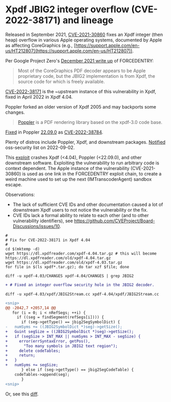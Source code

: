 # Xpdf JBIG2 integer overflow (CVE-2022-38171) and lineage

Released in September 2021, [CVE-2021-30860](https://www.cve.org/CVERecord?id=CVE-2022-30860) fixes an Xpdf integer (then heap) overflow in various Apple operating systems, documented by Apple as affecting CoreGraphics (e.g., [https://support.apple.com/en-us/HT212807](https://support.apple.com/en-us/HT212807)).

Per Google Project Zero's [December 2021 write up](https://googleprojectzero.blogspot.com/2021/12/a-deep-dive-into-nso-zero-click.html) of FORCEDENTRY:
> Most of the CoreGraphics PDF decoder appears to be Apple proprietary code, but the JBIG2 implementation is from Xpdf, the source code for which is freely available.

[CVE-2022-38171](https://www.cve.org/CVERecord?id=CVE-2022-38171) is the ~upstream instance of this vulnerability in Xpdf, fixed in April 2022 in Xpdf 4.04.

Poppler forked an older version of Xpdf 2005 and may backports some changes.
> [Poppler](https://poppler.freedesktop.org/) is a PDF rendering library based on the xpdf-3.0 code base.

[Fixed](https://gitlab.freedesktop.org/poppler/poppler/-/merge_requests/1261/diffs?commit_id=27354e9d9696ee2bc063910a6c9a6b27c5184a52) in Poppler [22.09.0](https://gitlab.freedesktop.org/poppler/poppler/-/commit/4602cac96104b74037862e223bb774be26bfd67c) as [CVE-2022-38784](https://www.cve.org/CVERecord?id=CVE-2022-38784).

Plenty of distros include Poppler, Xpdf, and downstream packages. [Notified](https://www.openwall.com/lists/oss-security/2022/09/02/11) oss-security list on 2022-09-02.

This [exploit](https://github.com/jeffssh/CVE-2021-30860) crashes Xpdf (<4.04), Poppler (<22.09.0), and other downstream software. Exploiting the vulnerability to run arbitrary code is context dependent. The Apple instance of the vulnerability (CVE-2021-30860) is used as one link in the FORCEDENTRY exploit chain, to create a weird machine used to set up the next (IMTranscoderAgent) sandbox escape.

Observations:
- The lack of sufficient CVE IDs and other documentation caused a lot of downstream Xpdf users to not notice the vulnerability or the fix.
- CVE IDs lack a formal ability to relate to each other (and to other vulnerability identifiers), see https://github.com/CVEProject/Board-Discussions/issues/10.

```shell
#
# Fix for CVE-2022-38171 in Xpdf 4.04
#
cd $(mktemp -d)
wget https://dl.xpdfreader.com/xpdf-4.04.tar.gz # this will become https://dl.xpdfreader.com/old/xpdf-4.04.tar.gz
wget https://dl.xpdfreader.com/old/xpdf-4.03.tar.gz
for file in $(ls xpdf*.tar.gz); do tar xzf $file; done

diff -u xpdf-4.03/CHANGES xpdf-4.04/CHANGES | grep JBIG2
```

```diff
+ # Fixed an integer overflow security hole in the JBIG2 decoder.
```

```shell
diff -u xpdf-4.03/xpdf/JBIG2Stream.cc xpdf-4.04/xpdf/JBIG2Stream.cc
```

```diff
<snip>
@@ -2042,7 +2057,14 @@
   for (i = 0; i < nRefSegs; ++i) {
     if ((seg = findSegment(refSegs[i]))) {
       if (seg->getType() == jbig2SegSymbolDict) {
-	numSyms += ((JBIG2SymbolDict *)seg)->getSize();
+	Guint segSize = ((JBIG2SymbolDict *)seg)->getSize();
+	if (segSize > INT_MAX || numSyms > INT_MAX - segSize) {
+	  error(errSyntaxError, getPos(),
+		"Too many symbols in JBIG2 text region");
+	  delete codeTables;
+	  return;
+	}
+	numSyms += segSize;
       } else if (seg->getType() == jbig2SegCodeTable) {
 	codeTables->append(seg);
       }
<snip>
```

Or, see this [diff](https://github.com/zmanion/Xpdf/compare/4.03...4.04#diff-a319aeb36a561c1d57b3ecc78f541c4d4ca29dcbf85621f5193f3062df7a88a9R2057).
